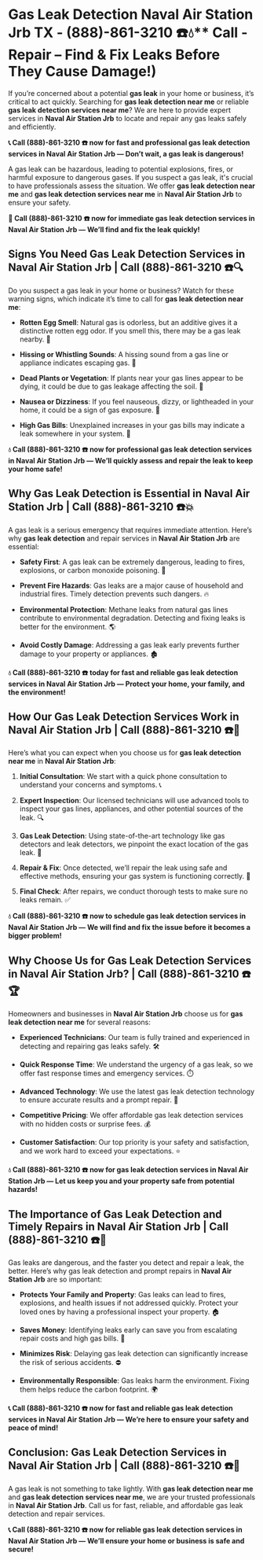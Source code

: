 # Gas Leak Detection Naval Air Station Jrb TX - (888)-861-3210 ☎️💧** Call - Repair – Find & Fix Leaks Before They Cause Damage!)

If you’re concerned about a potential **gas leak** in your home or business, it’s critical to act quickly. Searching for **gas leak detection near me** or reliable **gas leak detection services near me**? We are here to provide expert services in **Naval Air Station Jrb** to locate and repair any gas leaks safely and efficiently.

**📞 Call (888)-861-3210 ☎️ now for fast and professional gas leak detection services in Naval Air Station Jrb — Don’t wait, a gas leak is dangerous!**

A gas leak can be hazardous, leading to potential explosions, fires, or harmful exposure to dangerous gases. If you suspect a gas leak, it's crucial to have professionals assess the situation. We offer **gas leak detection near me** and **gas leak detection services near me** in **Naval Air Station Jrb** to ensure your safety.

**🚨 Call (888)-861-3210 ☎️ now for immediate gas leak detection services in Naval Air Station Jrb — We’ll find and fix the leak quickly!**

## **Signs You Need Gas Leak Detection Services in Naval Air Station Jrb | Call (888)-861-3210 ☎️🔍**

Do you suspect a gas leak in your home or business? Watch for these warning signs, which indicate it’s time to call for **gas leak detection near me**:

- **Rotten Egg Smell**: Natural gas is odorless, but an additive gives it a distinctive rotten egg odor. If you smell this, there may be a gas leak nearby. 💨
- **Hissing or Whistling Sounds**: A hissing sound from a gas line or appliance indicates escaping gas. 📣
- **Dead Plants or Vegetation**: If plants near your gas lines appear to be dying, it could be due to gas leakage affecting the soil. 🌱
- **Nausea or Dizziness**: If you feel nauseous, dizzy, or lightheaded in your home, it could be a sign of gas exposure. 🤢
- **High Gas Bills**: Unexplained increases in your gas bills may indicate a leak somewhere in your system. 💸

**💧 Call (888)-861-3210 ☎️ now for professional gas leak detection services in Naval Air Station Jrb — We’ll quickly assess and repair the leak to keep your home safe!**

## **Why Gas Leak Detection is Essential in Naval Air Station Jrb | Call (888)-861-3210 ☎️💥**

A gas leak is a serious emergency that requires immediate attention. Here’s why **gas leak detection** and repair services in **Naval Air Station Jrb** are essential:

- **Safety First**: A gas leak can be extremely dangerous, leading to fires, explosions, or carbon monoxide poisoning. 🛑
- **Prevent Fire Hazards**: Gas leaks are a major cause of household and industrial fires. Timely detection prevents such dangers. 🔥
- **Environmental Protection**: Methane leaks from natural gas lines contribute to environmental degradation. Detecting and fixing leaks is better for the environment. 🌎
- **Avoid Costly Damage**: Addressing a gas leak early prevents further damage to your property or appliances. 🏚️

**💧 Call (888)-861-3210 ☎️ today for fast and reliable gas leak detection services in Naval Air Station Jrb — Protect your home, your family, and the environment!**

## **How Our Gas Leak Detection Services Work in Naval Air Station Jrb | Call (888)-861-3210 ☎️🔧**

Here’s what you can expect when you choose us for **gas leak detection near me** in **Naval Air Station Jrb**:

1. **Initial Consultation**: We start with a quick phone consultation to understand your concerns and symptoms. 📞
2. **Expert Inspection**: Our licensed technicians will use advanced tools to inspect your gas lines, appliances, and other potential sources of the leak. 🔍
3. **Gas Leak Detection**: Using state-of-the-art technology like gas detectors and leak detectors, we pinpoint the exact location of the gas leak. 🔬
4. **Repair & Fix**: Once detected, we’ll repair the leak using safe and effective methods, ensuring your gas system is functioning correctly. 🔧
5. **Final Check**: After repairs, we conduct thorough tests to make sure no leaks remain. ✅

**💧 Call (888)-861-3210 ☎️ now to schedule gas leak detection services in Naval Air Station Jrb — We will find and fix the issue before it becomes a bigger problem!**

## **Why Choose Us for Gas Leak Detection Services in Naval Air Station Jrb? | Call (888)-861-3210 ☎️🏆**

Homeowners and businesses in **Naval Air Station Jrb** choose us for **gas leak detection near me** for several reasons:

- **Experienced Technicians**: Our team is fully trained and experienced in detecting and repairing gas leaks safely. 🛠️
- **Quick Response Time**: We understand the urgency of a gas leak, so we offer fast response times and emergency services. ⏱️
- **Advanced Technology**: We use the latest gas leak detection technology to ensure accurate results and a prompt repair. 🧪
- **Competitive Pricing**: We offer affordable gas leak detection services with no hidden costs or surprise fees. 💰
- **Customer Satisfaction**: Our top priority is your safety and satisfaction, and we work hard to exceed your expectations. ⭐

**💧 Call (888)-861-3210 ☎️ now for gas leak detection services in Naval Air Station Jrb — Let us keep you and your property safe from potential hazards!**

## **The Importance of Gas Leak Detection and Timely Repairs in Naval Air Station Jrb | Call (888)-861-3210 ☎️🚨**

Gas leaks are dangerous, and the faster you detect and repair a leak, the better. Here’s why gas leak detection and prompt repairs in **Naval Air Station Jrb** are so important:

- **Protects Your Family and Property**: Gas leaks can lead to fires, explosions, and health issues if not addressed quickly. Protect your loved ones by having a professional inspect your property. 🏠
- **Saves Money**: Identifying leaks early can save you from escalating repair costs and high gas bills. 💸
- **Minimizes Risk**: Delaying gas leak detection can significantly increase the risk of serious accidents. ⛔
- **Environmentally Responsible**: Gas leaks harm the environment. Fixing them helps reduce the carbon footprint. 🌍

**📞 Call (888)-861-3210 ☎️ now for fast and reliable gas leak detection services in Naval Air Station Jrb — We’re here to ensure your safety and peace of mind!**

## **Conclusion: Gas Leak Detection Services in Naval Air Station Jrb | Call (888)-861-3210 ☎️💨**

A gas leak is not something to take lightly. With **gas leak detection near me** and **gas leak detection services near me**, we are your trusted professionals in **Naval Air Station Jrb**. Call us for fast, reliable, and affordable gas leak detection and repair services.

**📞 Call (888)-861-3210 ☎️ now for reliable gas leak detection services in Naval Air Station Jrb — We’ll ensure your home or business is safe and secure!**
